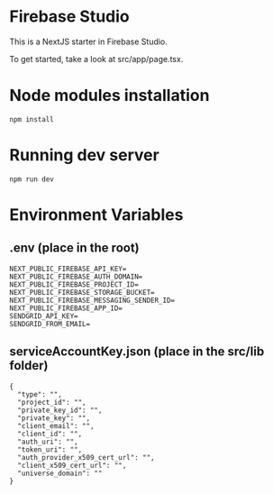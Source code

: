 # Firebase Studio

This is a NextJS starter in Firebase Studio.

To get started, take a look at src/app/page.tsx.


# Node modules installation
`npm install`

# Running dev server
`npm run dev`

# Environment Variables
## .env (place in the root)
```
NEXT_PUBLIC_FIREBASE_API_KEY=
NEXT_PUBLIC_FIREBASE_AUTH_DOMAIN=
NEXT_PUBLIC_FIREBASE_PROJECT_ID=
NEXT_PUBLIC_FIREBASE_STORAGE_BUCKET=
NEXT_PUBLIC_FIREBASE_MESSAGING_SENDER_ID=
NEXT_PUBLIC_FIREBASE_APP_ID=
SENDGRID_API_KEY=
SENDGRID_FROM_EMAIL=
```
## serviceAccountKey.json (place in the src/lib folder)
```
{
  "type": "",
  "project_id": "",
  "private_key_id": "",
  "private_key": "",
  "client_email": "",
  "client_id": "",
  "auth_uri": "",
  "token_uri": "",
  "auth_provider_x509_cert_url": "",
  "client_x509_cert_url": "",
  "universe_domain": ""
}
```
